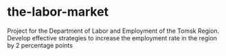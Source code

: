 # the-labor-market
Project for the Department of Labor and Employment of the Tomsk Region. Develop effective strategies to increase the employment rate in the region by 2 percentage points
